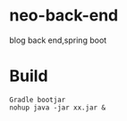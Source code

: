 # neo-back-end
blog back end,spring boot
# Build
```shell script
Gradle bootjar
nohup java -jar xx.jar &
```


